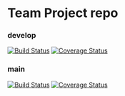 # Team Project repo
### develop 
[![Build Status](https://app.travis-ci.com/gcivil-nyu-org/INET-Wednesday-Spring2023-Team-3.svg?branch=develop)](https://app.travis-ci.com/gcivil-nyu-org/INET-Wednesday-Spring2023-Team-3)
[![Coverage Status](https://coveralls.io/repos/github/gcivil-nyu-org/INET-Wednesday-Spring2023-Team-3/badge.png?branch=develop)](https://coveralls.io/github/gcivil-nyu-org/INET-Wednesday-Spring2023-Team-3?branch=develop)

### main 
[![Build Status](https://app.travis-ci.com/gcivil-nyu-org/INET-Wednesday-Spring2023-Team-3.svg?branch=main)](https://app.travis-ci.com/gcivil-nyu-org/INET-Wednesday-Spring2023-Team-3)
[![Coverage Status](https://coveralls.io/repos/github/gcivil-nyu-org/INET-Wednesday-Spring2023-Team-3/badge.png?branch=main)](https://coveralls.io/github/gcivil-nyu-org/INET-Wednesday-Spring2023-Team-3?branch=main)
